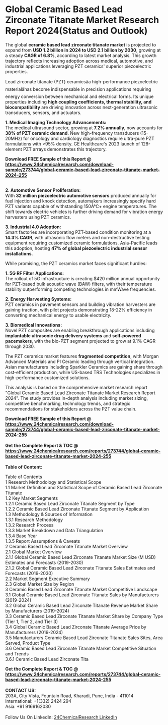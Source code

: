 <h1>Global Ceramic Based Lead Zirconate Titanate Market Research Report 2024(Status and Outlook)</h1><p>The global <strong>ceramic based lead zirconate titanate market</strong> is projected to expand from <strong>USD 1.2 billion in 2024 to USD 2.1 billion by 2030</strong>, growing at a steady <strong>CAGR of 6.8%</strong>, according to latest market analysis. This growth trajectory reflects increasing adoption across medical, automotive, and industrial applications leveraging PZT ceramics' superior piezoelectric properties.</p><p>Lead zirconate titanate (PZT) ceramicsâa high-performance piezoelectric materialâhas become indispensable in precision applications requiring energy conversion between mechanical and electrical forms. Its unique properties including <strong>high coupling coefficients, thermal stability, and biocompatibility</strong> are driving innovation across next-generation ultrasonic transducers, sensors, and actuators.</p><p><strong>1. Medical Imaging Technology Advancements:</strong><br>
The medical ultrasound sector, growing at <strong>7.2% annually</strong>, now accounts for <strong>38% of PZT ceramic demand</strong>. New high-frequency transducers (15-20MHz) for oncology and cardiology diagnostics require ultra-pure PZT formulations with &gt;95% density. GE Healthcare's 2023 launch of 128-element PZT arrays demonstrates this trajectory.</p><div><b>Download FREE Sample of this Report @ 
            <a href="https://www.24chemicalresearch.com/download-sample/273744/global-ceramic-based-lead-zirconate-titanate-market-2024-255">
            https://www.24chemicalresearch.com/download-sample/273744/global-ceramic-based-lead-zirconate-titanate-market-2024-255</a></b></div><br><p><strong>2. Automotive Sensor Proliferation:</strong><br>
With <strong>32 million piezoelectric automotive sensors</strong> produced annually for fuel injection and knock detection, automakers increasingly specify hard PZT variants capable of withstanding 150Â°C+ engine temperatures. The shift towards electric vehicles is further driving demand for vibration energy harvesters using PZT ceramics.</p><p><strong>3. Industrial 4.0 Adoption:</strong><br>
Smart factories are incorporating PZT-based condition monitoring at a <strong>14.3% CAGR</strong>, with ultrasonic flow meters and non-destructive testing equipment requiring customized ceramic formulations. Asia-Pacific leads this adoption, hosting <strong>47% of global piezoelectric industrial sensor installations</strong>.</p><p>While promising, the PZT ceramics market faces significant hurdles:</p><p><strong>1. 5G RF Filter Applications:</strong><br>
The rollout of 5G infrastructure is creating $420 million annual opportunity for PZT-based bulk acoustic wave (BAW) filters, with their temperature stability outperforming competing technologies in mmWave frequencies.</p><p><strong>2. Energy Harvesting Systems:</strong><br>
PZT ceramics in pavement sensors and building vibration harvesters are gaining traction, with pilot projects demonstrating 18-22% efficiency in converting mechanical energy to usable electricity.</p><p><strong>3. Biomedical Innovations:</strong><br>
Novel PZT composites are enabling breakthrough applications including <strong>implantable ultrasonic drug delivery systems</strong> and <strong>self-powered pacemakers</strong>, with the bio-PZT segment projected to grow at 9.1% CAGR through 2030.</p><p>The PZT ceramics market features <strong>fragmented competition</strong>, with Morgan Advanced Materials and PI Ceramic leading through vertical integration. Asian manufacturers including Sparkler Ceramics are gaining share through cost-efficient production, while US-based TRS Technologies specializes in high-performance customized solutions.</p><p>This analysis is based on the comprehensive market research report "Global Ceramic Based Lead Zirconate Titanate Market Research Report 2024". The study provides in-depth analysis including market sizing, competitive benchmarking, technology trends, and strategic recommendations for stakeholders across the PZT value chain.</p><div><b>Download FREE Sample of this Report @ 
            <a href="https://www.24chemicalresearch.com/download-sample/273744/global-ceramic-based-lead-zirconate-titanate-market-2024-255">
            https://www.24chemicalresearch.com/download-sample/273744/global-ceramic-based-lead-zirconate-titanate-market-2024-255</a></b></div><br><div><b>Get the Complete Report & TOC @ 
            <a href="https://www.24chemicalresearch.com/reports/273744/global-ceramic-based-lead-zirconate-titanate-market-2024-255">
            https://www.24chemicalresearch.com/reports/273744/global-ceramic-based-lead-zirconate-titanate-market-2024-255</a></b></div><br>
            <b>Table of Content:</b><p>Table of Contents<br />
1 Research Methodology and Statistical Scope<br />
1.1 Market Definition and Statistical Scope of Ceramic Based Lead Zirconate Titanate<br />
1.2 Key Market Segments<br />
1.2.1 Ceramic Based Lead Zirconate Titanate Segment by Type<br />
1.2.2 Ceramic Based Lead Zirconate Titanate Segment by Application<br />
1.3 Methodology & Sources of Information<br />
1.3.1 Research Methodology<br />
1.3.2 Research Process<br />
1.3.3 Market Breakdown and Data Triangulation<br />
1.3.4 Base Year<br />
1.3.5 Report Assumptions & Caveats<br />
2 Ceramic Based Lead Zirconate Titanate Market Overview<br />
2.1 Global Market Overview<br />
2.1.1 Global Ceramic Based Lead Zirconate Titanate Market Size (M USD) Estimates and Forecasts (2019-2030)<br />
2.1.2 Global Ceramic Based Lead Zirconate Titanate Sales Estimates and Forecasts (2019-2030)<br />
2.2 Market Segment Executive Summary<br />
2.3 Global Market Size by Region<br />
3 Ceramic Based Lead Zirconate Titanate Market Competitive Landscape<br />
3.1 Global Ceramic Based Lead Zirconate Titanate Sales by Manufacturers (2019-2024)<br />
3.2 Global Ceramic Based Lead Zirconate Titanate Revenue Market Share by Manufacturers (2019-2024)<br />
3.3 Ceramic Based Lead Zirconate Titanate Market Share by Company Type (Tier 1, Tier 2, and Tier 3)<br />
3.4 Global Ceramic Based Lead Zirconate Titanate Average Price by Manufacturers (2019-2024)<br />
3.5 Manufacturers Ceramic Based Lead Zirconate Titanate Sales Sites, Area Served, Product Type<br />
3.6 Ceramic Based Lead Zirconate Titanate Market Competitive Situation and Trends<br />
3.6.1 Ceramic Based Lead Zirconate Tita</p><div><b>Get the Complete Report & TOC @ 
            <a href="https://www.24chemicalresearch.com/reports/273744/global-ceramic-based-lead-zirconate-titanate-market-2024-255">
            https://www.24chemicalresearch.com/reports/273744/global-ceramic-based-lead-zirconate-titanate-market-2024-255</a></b></div><br><b>CONTACT US:</b><br>
            203A, City Vista, Fountain Road, Kharadi, Pune, India - 411014<br>
            International: +1(332) 2424 294<br>
            Asia: +91 9169162030 <br><br>
            Follow Us On LinkedIn: <a href="https://www.linkedin.com/company/24chemicalresearch/">24ChemicalResearch LinkedIn</a>